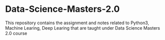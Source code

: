 # Data-Science-Masters-2.0
This repository contains the assignment and notes related to Python3, Machine Learing, Deep Learing that are taught under Data Science Masters 2.0 course
